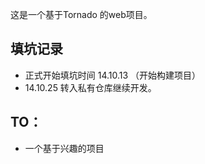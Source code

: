 这是一个基于Tornado 的web项目。

## 填坑记录

* 正式开始填坑时间 14.10.13 （开始构建项目）
* 14.10.25 转入私有仓库继续开发。

## TO：

* 一个基于兴趣的项目
